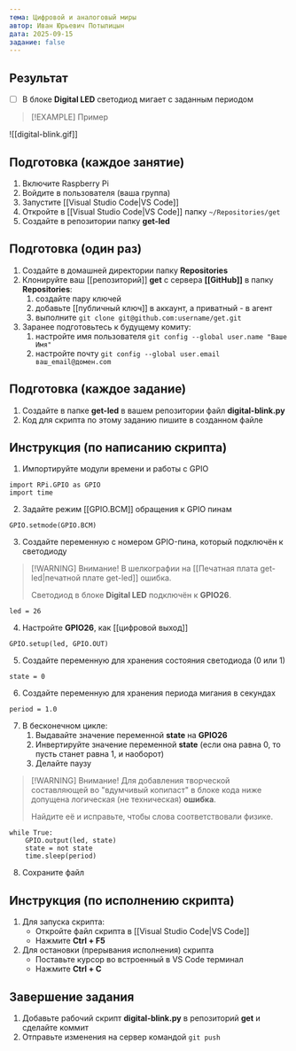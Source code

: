 ```yaml
---
тема: Цифровой и аналоговый миры
автор: Иван Юрьевич Потылицын
дата: 2025-09-15
задание: false
---
```


## Результат

- [ ] В блоке **Digital LED** светодиод мигает с заданным периодом

> [!EXAMPLE] Пример
> 
![[digital-blink.gif]]

## Подготовка (каждое занятие)

1. Включите Raspberry Pi
2. Войдите в пользователя (ваша группа)
3. Запустите [[Visual Studio Code|VS Code]]
4. Откройте в [[Visual Studio Code|VS Code]] папку `~/Repositories/get`
5. Создайте в репозитории папку **get-led**

## Подготовка (один раз)

1. Создайте в домашней директории папку **Repositories**
2. Клонируйте ваш [[репозиторий]] **get** с сервера **[[GitHub]]** в папку **Repositories**:
    1. создайте пару ключей
    2. добавьте [[публичный ключ]] в аккаунт, а приватный - в агент
    3. выполните `git clone git@github.com:username/get.git`
3. Заранее подготовьтесь к будущему комиту:
    1. настройте имя пользователя `git config --global user.name "Ваше Имя"`
    2. настройте почту `git config --global user.email ваш_email@домен.com`

## Подготовка (каждое задание)

1. Создайте в папке **get-led** в вашем репозитории файл **digital-blink.py**
2. Код для скрипта по этому заданию пишите в созданном файле

## Инструкция (по написанию скрипта)

1. Импортируйте модули времени и работы с GPIO

```
import RPi.GPIO as GPIO
import time
```

2. Задайте режим [[GPIO.BCM]] обращения к GPIO пинам

```
GPIO.setmode(GPIO.BCM)
```

3. Создайте переменную с номером GPIO-пина, который подключён к светодиоду

> [!WARNING] Внимание!
> В шелкографии на [[Печатная плата get-led|печатной плате get-led]] ошибка.
> 
> Светодиод в блоке **Digital LED** подключён к **GPIO26**.

```
led = 26
```

4. Настройте **GPIO26**, как [[цифровой выход]]

```
GPIO.setup(led, GPIO.OUT)
```

5. Создайте переменную для хранения состояния светодиода (0 или 1)

```
state = 0
```

6. Создайте переменную для хранения периода мигания в секундах

```
period = 1.0
```

7. В бесконечном цикле:
    1. Выдавайте значение переменной **state** на **GPIO26**
    2. Инвертируйте значение переменной **state** (если она равна 0, то пусть станет равна 1, и наоборот)
    3. Делайте паузу

> [!WARNING] Внимание!
> Для добавления творческой составляющей во "вдумчивый копипаст" в блоке кода ниже допущена логическая (не техническая) **ошибка**.
> 
> Найдите её и исправьте, чтобы слова соответствовали физике.

```
while True:
    GPIO.output(led, state)
    state = not state
    time.sleep(period)
```

8. Сохраните файл

## Инструкция (по исполнению скрипта)

1. Для запуска скрипта:
    - Откройте файл скрипта в [[Visual Studio Code|VS Code]]
    - Нажмите **Ctrl + F5**
2. Для остановки (прерывания исполнения) скрипта
    - Поставьте курсор во встроенный в VS Code терминал
    - Нажмите **Ctrl + C**

## Завершение задания

1. Добавьте рабочий скрипт **digital-blink.py** в репозиторий **get** и сделайте коммит
2. Отправьте изменения на сервер командой `git push`
